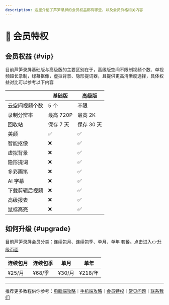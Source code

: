 ```yaml
---
description: 这里介绍了芦笋录屏的会员权益都有哪些，以及会员价格相关内容
---
```


# 🌟 会员特权

## 会员权益 {#vip}

目前芦笋录屏基础版与高级版的主要区别在于，高级版空间不限制视频个数、单视频超长录制，绿幕抠像，虚拟背景、隐形提词器，且提供更高清晰度选择，具体权益对比可以参考以下内容

<table><thead><tr><th></th><th>基础版</th><th>高级版</th></tr></thead><tbody><tr><td>云空间视频个数</td><td>5 个</td><td>不限</td></tr><tr><td>录制分辨率</td><td>最高 720P</td><td>最高 2K</td></tr><tr><td>回收站</td><td>保存 7 天</td><td>保存 30 天</td></tr><tr><td>美颜</td><td>✅</td><td>✅</td></tr><tr><td>智能抠像</td><td>❌</td><td>✅</td></tr><tr><td>虚拟背景</td><td>❌</td><td>✅</td></tr><tr><td>隐形提词</td><td>❌</td><td>✅</td></tr><tr><td>多彩画笔</td><td>❌</td><td>✅</td></tr><tr><td>AI 字幕</td><td>❌</td><td>✅</td></tr><tr><td>下载剪辑后视频</td><td>❌</td><td>✅</td></tr><tr><td>高级报表</td><td>❌</td><td>✅</td></tr><tr><td>鼠标高亮</td><td>❌</td><td>✅</td></tr></tbody></table>

## 如何升级 {#upgrade}

目前芦笋录屏会员分类：连续包月、连续包季、单月、单年 套餐。点击进入👉[升级页面](https://lusun.com/pricing?tab=vip)

| 连续包月 | 连续包季 | 单月   | 单年    |
| -------- | -------- | ------ | ------- |
| ¥25/月   | ¥68/季   | ¥30/月 | ¥218/年 |

***

推荐更多教程供你参考：[电脑端攻略](pc.md)｜[手机端攻略](phone.md)｜[会员特权](vip.md)｜[常见问题](../faq.md)｜[联系我们](../contact.md)

